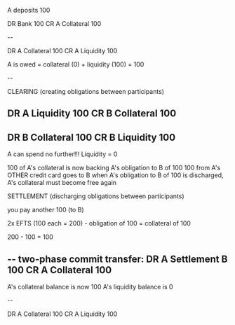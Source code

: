 
A deposits 100

DR Bank           100
CR A Collateral      100

--

DR A Collateral   100
CR A Liquidity       100

A is owed = collateral (0) + liquidity (100) = 100

--

CLEARING (creating obligations between participants)

DR A Liquidity     100
CR B Collateral      100
--
DR B Collateral    100
CR B Liquidity       100
--

A can spend no further!!! Liquidity = 0

100 of A's collateral is now backing A's obligation to B of 100
100 from A's OTHER credit card goes to B
when A's obligation to B of 100 is discharged, A's collateral must become free again

SETTLEMENT (discharging obligations between participants)

you pay another 100 (to B)

2x EFTS (100 each = 200) - obligation of 100 = collateral of 100

200 - 100 = 100

-- two-phase commit transfer:
DR A Settlement B  100
CR A Collateral      100
--

A's collateral balance is now 100
A's liquidity balance is 0

--

DR A Collateral   100
CR A Liquidity       100